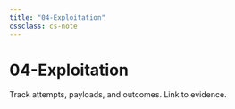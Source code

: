 ```yaml
---
title: "04-Exploitation"
cssclass: cs-note
---
```


# 04-Exploitation

Track attempts, payloads, and outcomes. Link to evidence.

